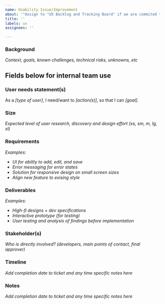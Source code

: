 ```yaml
---
name: Usability Issue/Improvement
about: '"Assign to "UX Backlog and Tracking Board" if we are commited to its development. Assign to "Feedback and Insights Research Repository" if low priority or suggestion that warrants investigation before committment,"'
title: ''
labels: ux
assignees: ''

---
```


### Background
_Context, goals, known challenges, technical risks, unknowns, etc_

## Fields below for internal team use

### User needs statement(s)
As a _[type of user]_, I need/want to _[action(s)]_, so that I can _[goal]_.

### Size
_Expected level of user research, discovery and design effort (xs, sm, m, lg, xl)_

### Requirements
_Examples:_
- _UI for ability to add, edit, and save_
- _Error messaging for error states_
- _Solution for responsive design on small screen sizes_
- _Align new feature to exising style_

### Deliverables
_Examples:_
- _High-fi designs + dev specifications_
- _Interactive prototype (for testing)_
- _User testing and analysis of findings before implementation_

### Stakeholder(s)
_Who is directly involved? (developers, main points of contact, final approver)_

### Timeline
_Add completion date to ticket and any time specific notes here_

### Notes
_Add completion date to ticket and any time specific notes here_
